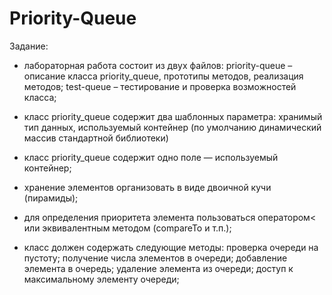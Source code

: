 # Priority-Queue
Задание: 
 - лабораторная работа состоит из двух файлов:
priority-queue – описание класса priority_queue, прототипы методов,
реализация методов;
test-queue – тестирование и проверка возможностей класса;

 - класс priority_queue содержит два шаблонных параметра: хранимый
тип данных, используемый контейнер (по умолчанию динамический массив
стандартной библиотеки)
 - класс priority_queue содержит одно поле — используемый контейнер;
 - хранение элементов организовать в виде двоичной кучи (пирамиды);
 - для определения приоритета элемента пользоваться оператором< или
эквивалентным методом (compareTo и т.п.);
 - класс должен содержать следующие методы: проверка очереди на пустоту; получение числа элементов в очереди; добавление элемента в очередь;
удаление элемента из очереди; доступ к максимальному элементу очереди;
